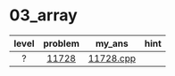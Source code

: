 # 03_array
| level | problem | my_ans | hint |
| :--: | :--: | :--: | :--: |
| ? | [11728](https://www.acmicpc.net/problem/11728) | [11728.cpp](./11728/11728.cpp) |  |
